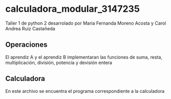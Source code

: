 # calculadora_modular_3147235
Taller 1 de python 2 desarrolado por Maria Fernanda Moreno Acosta y Carol Andrea Ruiz Castañeda

## Operaciones
El aprendiz A y el aprendiz B implementaran las funciones de suma, resta, multiplicación, división, potencia y devisión entera

## Calculadora 
En este archivo se encuentra el programa correspondiente a la calculadora